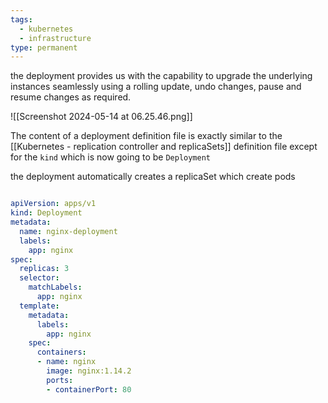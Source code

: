 ```yaml
---
tags:
  - kubernetes
  - infrastructure
type: permanent
---
```

the deployment provides us with the capability to upgrade the underlying instances seamlessly using a rolling update, undo changes, pause and resume changes as required. 

![[Screenshot 2024-05-14 at 06.25.46.png]]

The content of a deployment definition file is exactly similar to the [[Kubernetes - replication controller and replicaSets]] definition file except for the `kind` which is now going to be  `Deployment`

the deployment automatically creates a replicaSet which create pods 

```yaml

apiVersion: apps/v1
kind: Deployment
metadata:
  name: nginx-deployment
  labels:
    app: nginx
spec:
  replicas: 3
  selector:
    matchLabels:
      app: nginx
  template:
    metadata:
      labels:
        app: nginx
    spec:
      containers:
      - name: nginx
        image: nginx:1.14.2
        ports:
        - containerPort: 80

```